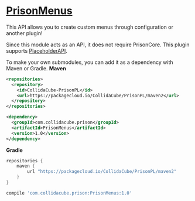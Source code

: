 # [PrisonMenus](https://github.com/PrisonPL)
This API allows you to create custom menus through configuration or another plugin!

Since this module acts as an API, it does not require PrisonCore.
This plugin supports [PlaceholderAPI](https://github.com/PlaceholderAPI/PlaceholderAPI).

To make your own submodules, you can add it as a dependency with Maven or Gradle.
**Maven**
```xml
<repositories>
  <repository>
    <id>CollidaCube-PrisonPL</id>
    <url>https://packagecloud.io/CollidaCube/PrisonPL/maven2</url>
  </repository>
</repositories>

<dependency>
  <groupId>com.collidacube.prison</groupId>
  <artifactId>PrisonMenus</artifactId>
  <version>1.0</version>
</dependency>
```

**Gradle**
```gradle
repositories {
    maven {
        url "https://packagecloud.io/CollidaCube/PrisonPL/maven2"
    }
}

compile 'com.collidacube.prison:PrisonMenus:1.0'
```
